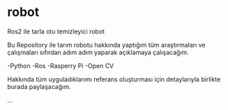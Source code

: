 # robot
Ros2 ile tarla otu temizleyici robot

Bu Repository ile tarım robotu hakkında yaptığım tüm araştırmaları ve çalışmaları sıfırdan adım adım yaparak açıklamaya çalışacağım.

-Python
-Ros
-Rasperry Pi
-Open CV


Hakkında tüm uyguladıklarımı referans oluşturması için detaylarıyla birlikte burada paylaşacağım.


...
